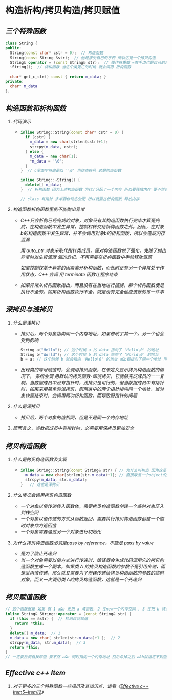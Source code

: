 # 

# 构造析构/拷贝构造/拷贝赋值


## ***三个特殊函数***

```cpp
class String {
public:
  String(const char* cstr = 0);  // 构造函数
  String(const String &str);  // 他是接受自己的东西 所以这是一个拷贝构造 
  String& operator = (const String& str);  // 操作符重载 =右手边也是自己的东西 所以这是拷贝赋值 
  ~String();  // 析构函数 当这个类死亡的时候 就会调用 析构函数
  
  char* get_c_str() const { return m_data; }
private:
  char* m_data
};
```

## ***构造函数和析构函数***

1. *代码演示*

   - ```cpp
     inline String::String(const char* cstr = 0) {
       if (cstr) {
         m_data = new char[strlen(cstr)+1];
         strcpy(m_data, cstr);
       } else {
         m_data = new char[1];
         *m_data = '\0';
       }
     }  // c里面字符串是以 '\0' 为结束符号 这是构造函数
     
     inline String::~String() {
       delete[] m_data;
     }  // 析构函数 因为上述构造函数 为str分配了一个内存 所以要释放内存 要不然会内存泄漏
     
     // class 有指针 多半要做动态分配 所以就要在析构函数 释放内存
     ```

2. *构造函数析构函数里能不能抛出异常*

   - *C++只会析构已经完成的对象，对象只有其构造函数执行完毕才算是完成，在构造函数中发生异常，控制权转交给析构函数之外。因此，在对象b的构造函数中发生异常，并不会调用对象b的析构函数，所以会造成内存泄漏*

     *用 auto_ptr 对象来取代指针类成员，便对构造函数做了强化，免除了抛出异常时发生资源泄 漏的危机，不再需要在析构函数中手动释放资源*

     *如果控制权基于异常的因素离开析构函数，而此时正有另一个异常处于作用状态，C++ 会调 用 terminate 函数让程序结束*

   - *如果异常从析构函数抛出，而且没有在当地进行捕捉，那个析构函数便是执行不全的。如果析构函数执行不全，就是没有完全他应该做的每一件事*

## ***深拷贝与浅拷贝***

1. *什么是浅拷贝*

   - *拷贝后，两个对象指向同一个内存地址，如果修改了其一个，另一个也会受到影响*

     ```cpp
     String a("Hello"); // 这个时候 a 的 data 指向了 'Hello\0' 的地址
     String b("World"); // 这个时候 b 的 data 指向了 ‘World\0’ 的地址
     b = a; // 这个时候 b 就会指向 'Hello\0' 的地址 a&b都指向了同一个地址 可是 'World\0' 还在  造成内存泄漏 而且你改a b就会受到影响 所以这种 'b = a' 叫做浅拷贝
     ```

   - *出现类的等号赋值时，会调用拷⻉函数，在未定义显示拷⻉构造函数的情况下， 系统会调 用默认的拷⻉函数-即浅拷⻉，它能够完成成员的一一复制。当数据成员中没有指针时，浅拷⻉是可行的，但当数据成员中有指针时，如果采用简单的浅拷⻉，则两类中的两个指针指向同一个地址，当对象快要结束时，会调用两次析构函数，而导致野指针的问题*

2. *什么是深拷贝*

   - *拷贝后，两个对象的值相同，但是不是同一个内存地址*

3. *简而言之，当数据成员中有指针时，必需要用深拷⻉更加安全*

## ***拷贝构造函数***

1. *什么是拷贝构造函数及实现*

   - ```cpp
     inline String::String(const String& str) { // 为什么叫构造 因为这是一个构造函数 为什么叫拷贝 因为传参是自己
       m_data = new char[strlen(str.m_data)+1]; // 直接取另一个object的private data
       strcpy(m_data, str.m_data);
     }   // 这也是深拷贝
     ```

2. *什么情况会调用拷贝构造函数*

   - *一个对象以值传递传入函数体，需要拷贝构造函数创建一个临时对象压入到栈空间*
   - *一个对象以值传递的方式从函数返回，需要执行拷贝构造函数创建一个临时对象作为返回值*
   - *一个对象需要通过另一个对象进行初始化*

3. *为什么拷贝构造函数必须是pass by reference，不能是 pass by value*

   - *是为了防止死递归*
   - *当一个对象需要以值方式进行传递时，编译器会生成代码调用它的拷⻉构造函数生成一个副本，如果类 A 的拷⻉构造函数的参数不是引用传递，而是采用值传递，那么就又需要为了创建传递给拷⻉构造函数的参数的临时对象，而又一次调用类 A的拷⻉构造函数，这就是一个死递归*

## ***拷贝赋值函数***

```cpp
// 这个函数就是 如果 有 1 a&b 先把 a 清销毁, 2 在new一个内存空间 , 3 在把 b 拷贝到 a 里面来
inline String& String::operator = (const String& str) {
  if (this == &str) {  // 检测自我赋值
    return *this;
  }
  delete[] m_data;  // 1
  m_data = new char[ strlen(str.m_data)+1 ];  // 2
  strcpy(m_data, str.m_data);  // 3
  return *this;
}
// 一定要检测自我赋值 要不然 a&b 同时指向一个内存地址 然后杀掉之后 a&b就指定不到值
```

## ***Effective c++ Item***

1. *对于更多的三个特殊函数一些规范及其知识点，请看《[Effective c++ Item5~Item12](https://vlicecream.github.io/effective-c-%E6%9D%A1%E6%AC%BE5-12-%E6%9E%84%E9%80%A0%E6%9E%90%E6%9E%84%E8%B5%8B%E5%80%BC%E8%BF%90%E7%AE%97/)》*


